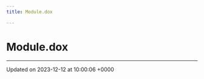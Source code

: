 ```yaml
---
title: Module.dox

---
```


# Module.dox








-------------------------------

Updated on 2023-12-12 at 10:00:06 +0000
